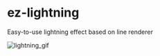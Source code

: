 # ez-lightning
Easy-to-use lightning effect based on line renderer

![lightning_gif](https://github.com/rfazmn/ez-lightning/assets/32778959/0d6917e7-923b-4e4f-9feb-697926882d26)
